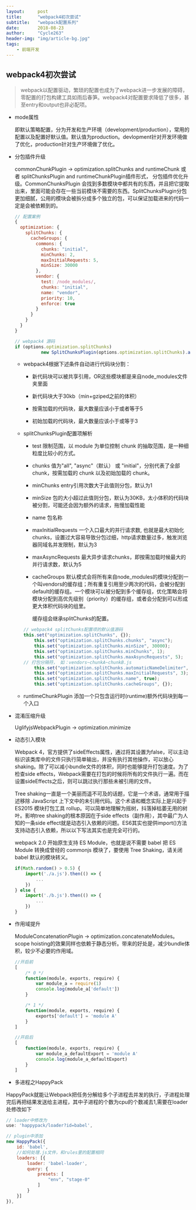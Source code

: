 ```yaml
---
layout:     post
title:      "webpack4初次尝试"
subtitle:   "webpack配置系列"
date:       2018-08-23
author:     "Cycle263"
header-img: "img/article-bg.jpg"
tags:
    - 前端开发
---
```


## webpack4初次尝试

  > webpack以配置驱动，繁琐的配置也成为了webpack进一步发展的障碍，零配置的打包构建工具如雨后春笋。webpack4对配置要求降低了很多，甚至entry和output也非必配项。

* mode属性

  即默认策略配置，分为开发和生产环境（development/production），常用的配置以及配置好默认值。默认值为production。devlopment针对开发环境做了优化，production针对生产环境做了优化。

* 分包插件升级

  commonChunkPlugin -> optimization.splitChunks and runtimeChunk 或者 splitChunksPlugin and runtimeChunkPlugin插件形式， 分包插件优化升级。CommonChunksPlugin 会找到多数模块中都共有的东西，并且把它提取出来，里面可能会存在一些当前模块不需要的东西。SplitChunksPlugin分包更加细腻，公用的模块会被拆分成多个独立的包，可以保证加载进来的代码一定是会被依赖到的。

  ```js
  // 配置案例
  {
    optimization: {
      splitChunks: {
        cacheGroups: {
          commons: {
            chunks: "initial",
            minChunks: 2,
            maxInitialRequests: 5,
            minSize: 30000
          },
          vendor: {
            test: /node_modules/,
            chunks: "initial",
            name: "vendor",
            priority: 10,
            enforce: true
          }
        }
      }
    }
  }

  // webpack4 源码
  if (options.optimization.splitChunks)
			new SplitChunksPlugin(options.optimization.splitChunks).apply(compiler);
  ```

  - webpack4根据下述条件自动进行代码块分割：
  
    + 新代码块可以被共享引用，OR这些模块都是来自node_modules文件夹里面
    
    + 新代码块大于30kb（min+gziped之前的体积）
    
    + 按需加载的代码块，最大数量应该小于或者等于5
    
    + 初始加载的代码块，最大数量应该小于或等于3

  - splitChunksPlugin配置项解析

    + test 限制范围，以 module 为单位控制 chunk 的抽取范围，是一种细粒度比较小的方式。

    + chunks 值为"all", "async"（默认） 或 "initial"，分别代表了全部 chunk，按需加载的 chunk 以及初始加载的 chunk。

    + minChunks entry引用次数大于此值则分包，默认为1

    + minSize 包的大小超过此值则分包，默认为30KB，太小体积的代码块被分割，可能还会因为额外的请求，拖慢加载性能

    + name 包名称

    + maxInitialRequests 一个入口最大的并行请求数, 也就是最大初始化chunks，设置过大容易导致分包过细，http请求数量过多，触发浏览器同域名并发限制，默认为3

    + maxAsyncRequests 最大异步请求chunks，即按需加载时候最大的并行请求数，默认为5

    + cacheGroups 默认模式会将所有来自node_modules的模块分配到一个叫vendors的缓存组；所有重复引用至少两次的代码，会被分配到default的缓存组。一个模块可以被分配到多个缓存组，优化策略会将模块分配到高优先级别（priority）的缓存组，或者会分配到可以形成更大体积代码块的组里。

      缓存组会继承splitChunks的配置。

    ```js
    // webpack4 splitChunks配置项的默认值源码
    this.set("optimization.splitChunks", {});
		this.set("optimization.splitChunks.chunks", "async");
		this.set("optimization.splitChunks.minSize", 30000);
		this.set("optimization.splitChunks.minChunks", 1);
		this.set("optimization.splitChunks.maxAsyncRequests", 5);
    // 打包分隔符， 如：vendors~chunkA~chunkB.js
		this.set("optimization.splitChunks.automaticNameDelimiter", "~"); 
		this.set("optimization.splitChunks.maxInitialRequests", 3);
		this.set("optimization.splitChunks.name", true);
		this.set("optimization.splitChunks.cacheGroups", {});
    ```

  - runtimeChunkPlugin 添加一个只包含运行时(runtime)额外代码块到每一个入口

* 混淆压缩升级

  UglifyjsWebpackPlugin -> optimization.minimize

* 动态引入模块

  Webpack 4，官方提供了sideEffects属性，通过将其设置为false，可以主动标识该类库中的文件只执行简单输出，并没有执行其他操作，可以放心shaking。除了可以减小bundle文件的体积，同时也能够提升打包速度。为了检查side effects，Webpack需要在打包的时候将所有的文件执行一遍。而在设置sideEffects之后，则可以跳过执行那些未被引用的文件。

  Tree shaking一直是一个美丽而遥不可及的话题，它是一个术语，通常用于描述移除 JavaScript 上下文中的未引用代码。这个术语和概念实际上是兴起于 ES2015 模块打包工具 rollup。可以简单地理解为摇树，抖落掉枯萎无用的树叶。影响tree shaking的根本原因在于side effects（副作用），其中最广为人知的一条side effect就是动态引入依赖的问题。ES6其实也提供import()方法支持动态引入依赖，所以以下写法其实也是完全可行的。

  webpack 2.0 开始原生支持 ES Module，也就是说不需要 babel 把 ES Module 转换成曾经的 commonjs 模块了，要使用 Tree Shaking，请关闭 babel 默认的模块转义。

  ```js
  if(Math.random() > 0.5) {
      import('./a.js').then(() => {
          ...
      })
  } else {
      import('./b.js').then(() => {
          ...
      })
  }
  ```

* 作用域提升

  ModuleConcatenationPlugin -> optimization.concatenateModules。scope hoisting的效果同样也依赖于静态分析。带来的好处是，减少bundle体积，较少不必要的作用域。

  ```js
  //开启前
  [
      /* 0 */
      function(module, exports, require) {
          var module_a = require(1)
          console.log(module_a['default'])
      }

      /* 1 */
      function(module, exports, require) {
          exports['default'] = 'module A'
      }
  ]

  //开启后
  [
      function(module, exports, require) {
          var module_a_defaultExport = 'module A'
          console.log(module_a_defaultExport)
      }
  ]
  ```

* 多进程之HappyPack

HappyPack就能让Webpack把任务分解给多个子进程去并发的执行，子进程处理完后再把结果发送给主进程，其中子进程的个数为cpu的个数减去1,需要在loader处修改如下

```js
// loader中修改为
use: 'happypack/loader?id=babel',

// plugin中添加
new HappyPack({
    id: 'babel',
    //如何处理.js文件，和rules里的配置相同
    loaders: [{
        loader: 'babel-loader',
        query: {
            presets: [
                "env", "stage-0"
            ]
        }
    }]
}),
```